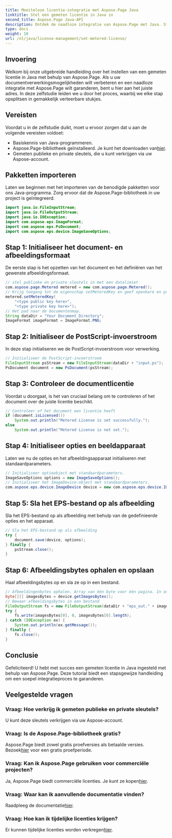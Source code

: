 ```yaml
---
title: Moeiteloze licentie-integratie met Aspose.Page Java
linktitle: Stel een gemeten licentie in Java in
second_title: Aspose.Page Java-API
description: Ontdek de naadloze integratie van Aspose.Page met Java. Stel moeiteloos licenties met datalimiet in en verbeter uw documentverwerkingsmogelijkheden.
type: docs
weight: 10
url: /nl/java/license-management/set-metered-license/
---
```

## Invoering
Welkom bij onze uitgebreide handleiding over het instellen van een gemeten licentie in Java met behulp van Aspose.Page. Als u uw documentverwerkingsmogelijkheden wilt verbeteren en een naadloze integratie met Aspose.Page wilt garanderen, bent u hier aan het juiste adres. In deze zelfstudie leiden we u door het proces, waarbij we elke stap opsplitsen in gemakkelijk verteerbare stukjes.
## Vereisten
Voordat u in de zelfstudie duikt, moet u ervoor zorgen dat u aan de volgende vereisten voldoet:
- Basiskennis van Java-programmeren.
-  Aspose.Page-bibliotheek geïnstalleerd. Je kunt het downloaden van[hier](https://releases.aspose.com/page/java/).
- Gemeten publieke en private sleutels, die u kunt verkrijgen via uw Aspose-account.
## Pakketten importeren
Laten we beginnen met het importeren van de benodigde pakketten voor ons Java-programma. Zorg ervoor dat de Aspose.Page-bibliotheek in uw project is geïntegreerd.
```java
import java.io.FileInputStream;
import java.io.FileOutputStream;
import java.io.IOException;
import com.aspose.eps.ImageFormat;
import com.aspose.eps.PsDocument;
import com.aspose.eps.device.ImageSaveOptions;

```
## Stap 1: Initialiseer het document- en afbeeldingsformaat
De eerste stap is het opzetten van het document en het definiëren van het gewenste afbeeldingsformaat.
```java
// stel publieke en private sleutels in met een datalimiet
com.aspose.page.Metered metered = new com.aspose.page.Metered();
// Krijg toegang tot de eigenschap setMeteredKey en geef openbare en privésleutels door als parameters
metered.setMeteredKey(
    "<type public key here>",
    "<type private key here>");
// Het pad naar de documentenmap.
String dataDir = "Your Document Directory";
ImageFormat imageFormat = ImageFormat.PNG;
```
## Stap 2: Initialiseer de PostScript-invoerstroom
In deze stap initialiseren we de PostScript-invoerstroom voor verwerking.
```java
// Initialiseer de PostScript-invoerstroom
FileInputStream psStream = new FileInputStream(dataDir + "input.ps");
PsDocument document = new PsDocument(psStream);
```
## Stap 3: Controleer de documentlicentie
Voordat u doorgaat, is het van cruciaal belang om te controleren of het document over de juiste licentie beschikt.
```java
// Controleer of het document een licentie heeft
if (document.isLicensed())
    System.out.println("Metered License is set successfully.");
else
    System.out.println("Metered License is not set.");
```
## Stap 4: Initialiseer opties en beeldapparaat
Laten we nu de opties en het afbeeldingsapparaat initialiseren met standaardparameters.
```java
// Initialiseer optieobject met standaardparameters.
ImageSaveOptions options = new ImageSaveOptions();
// Initialiseer het ImageDevice-object met standaardparameters.
com.aspose.eps.device.ImageDevice device = new com.aspose.eps.device.ImageDevice();
```
## Stap 5: Sla het EPS-bestand op als afbeelding
Sla het EPS-bestand op als afbeelding met behulp van de gedefinieerde opties en het apparaat.
```java
// Sla het EPS-bestand op als afbeelding
try {
    document.save(device, options);
} finally {
    psStream.close();
}
```
## Stap 6: Afbeeldingsbytes ophalen en opslaan
Haal afbeeldingsbytes op en sla ze op in een bestand.
```java
// Afbeeldingenbytes ophalen. Array van één byte voor één pagina. In ons geval hebben we één pagina.
byte[][] imagesBytes = device.getImagesBytes();
// Bewaar afbeeldingsbytes in een bestand
FileOutputStream fs = new FileOutputStream(dataDir + "eps_out." + imageFormat.toString().toLowerCase());
try {
    fs.write(imagesBytes[0], 0, imagesBytes[0].length);
} catch (IOException ex) {
    System.out.println(ex.getMessage());
} finally {
    fs.close();
}
```
## Conclusie
Gefeliciteerd! U hebt met succes een gemeten licentie in Java ingesteld met behulp van Aspose.Page. Deze tutorial biedt een stapsgewijze handleiding om een soepel integratieproces te garanderen.
## Veelgestelde vragen
### Vraag: Hoe verkrijg ik gemeten publieke en private sleutels?
U kunt deze sleutels verkrijgen via uw Aspose-account.
### Vraag: Is de Aspose.Page-bibliotheek gratis?
 Aspose.Page biedt zowel gratis proefversies als betaalde versies. Bezoek[hier](https://releases.aspose.com/) voor een gratis proefperiode.
### Vraag: Kan ik Aspose.Page gebruiken voor commerciële projecten?
 Ja, Aspose.Page biedt commerciële licenties. Je kunt ze kopen[hier](https://purchase.aspose.com/buy).
### Vraag: Waar kan ik aanvullende documentatie vinden?
 Raadpleeg de documentatie[hier](https://reference.aspose.com/page/java/).
### Vraag: Hoe kan ik tijdelijke licenties krijgen?
 Er kunnen tijdelijke licenties worden verkregen[hier](https://purchase.aspose.com/temporary-license/).